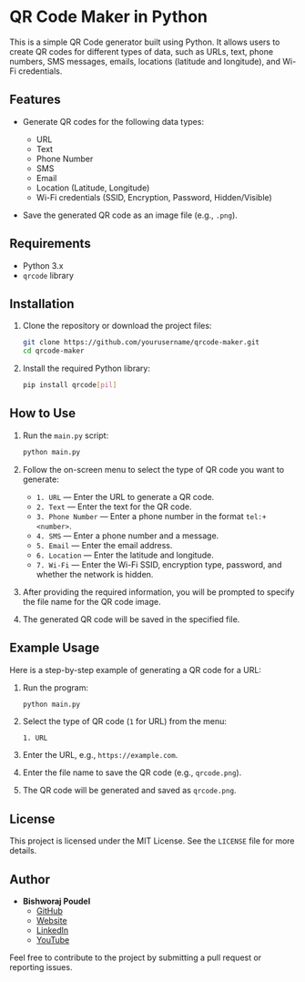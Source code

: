 # QR Code Maker in Python

This is a simple QR Code generator built using Python. It allows users to create QR codes for different types of data, such as URLs, text, phone numbers, SMS messages, emails, locations (latitude and longitude), and Wi-Fi credentials.

## Features

- Generate QR codes for the following data types:
  - URL
  - Text
  - Phone Number
  - SMS
  - Email
  - Location (Latitude, Longitude)
  - Wi-Fi credentials (SSID, Encryption, Password, Hidden/Visible)
  
- Save the generated QR code as an image file (e.g., `.png`).

## Requirements

- Python 3.x
- `qrcode` library

## Installation

1. Clone the repository or download the project files:

    ```bash
    git clone https://github.com/yourusername/qrcode-maker.git
    cd qrcode-maker
    ```

2. Install the required Python library:

    ```bash
    pip install qrcode[pil]
    ```

## How to Use

1. Run the `main.py` script:

    ```bash
    python main.py
    ```

2. Follow the on-screen menu to select the type of QR code you want to generate:
   - `1. URL` — Enter the URL to generate a QR code.
   - `2. Text` — Enter the text for the QR code.
   - `3. Phone Number` — Enter a phone number in the format `tel:+<number>`.
   - `4. SMS` — Enter a phone number and a message.
   - `5. Email` — Enter the email address.
   - `6. Location` — Enter the latitude and longitude.
   - `7. Wi-Fi` — Enter the Wi-Fi SSID, encryption type, password, and whether the network is hidden.

3. After providing the required information, you will be prompted to specify the file name for the QR code image.

4. The generated QR code will be saved in the specified file.

## Example Usage

Here is a step-by-step example of generating a QR code for a URL:

1. Run the program:
   
    ```bash
    python main.py
    ```

2. Select the type of QR code (`1` for URL) from the menu:
   
    ```
    1. URL
    ```

3. Enter the URL, e.g., `https://example.com`.

4. Enter the file name to save the QR code (e.g., `qrcode.png`).

5. The QR code will be generated and saved as `qrcode.png`.

## License

This project is licensed under the MIT License. See the `LICENSE` file for more details.

## Author

- **Bishworaj Poudel**  
  - [GitHub](https://github.com/bishworajpoudelofficial)
  - [Website](https://brp.com.np)
  - [LinkedIn](https://linkedin.com/in/bishworajpoudelofficial)
  - [YouTube](https://youtube.com/technologychannel)

Feel free to contribute to the project by submitting a pull request or reporting issues.
